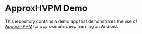 # ApproxHVPM Demo

This repository contains a demo app that demonstrates the use of [ApproxHPVM](https://gitlab.engr.illinois.edu/llvm/hpvm-release) for approximate deep learning on Android.
